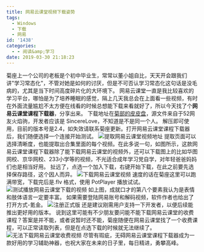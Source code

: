 ```yaml
---
title: 网易云课堂视频下载姿势
tags:
  - Windows
  - 下载
  - 网易
id: '1438'
categories:
  - - 阅读&amp;学习
date: 2019-03-30 21:18:23
---
```


菊座上一个公司的老板是个初中毕业生，常常以董小姐自比，天天开会跟我们讲"学习常态化"，不管对她是如何的讨厌，但是不可否认学习常态化这句话是没毛病的，尤其是当下时间高度碎片化的大环境下。 网易云课堂一直是我比较喜欢的学习平台，哪怕是为了培养睡眠的感觉，隔上几天我总会在上面看一些视频，有时在外面流量尴尬不太方便在线看的时候总想能下载来看就好了，所以今天找了个**网易云课堂课程下载器**，分享出来。 下载地址在[菊部的皮皮盘](https://jubuzz.pipipan.com/fs/18034009-357398289)，源文件来自于52网友火焰驹，开发者应该是 SincereLove，不知道是不是同一个人。 解压即可使用，目前的版本号是2.4，如失效请联系菊座更新。打开网易云课堂课程下载器后，我们随便选择一个连接开始测试。 ![提取网易云课堂视频地址](https://i.loli.net/2019/03/29/5c9e2beda5de8.png) 提取页面可以选择清晰度，也能提取出合集里面的每个视频。在此多说一句，如图所示，这款网易云课堂课程下载器除了能下载网易云课堂的视频外，还可以下载图上的比如华图网校、京华网校、233小学等的视频，不光适合成年学习党自学，对年轻爸爸妈妈们也是相当好用。 扯远了，点选一个加入下载，右键开始下载，在此之前要先选择保存路径，这个因人而异。 ![下载网易云课堂视频](https://i.loli.net/2019/03/29/5c9e2ca018c24.png) 速度的话在菊座这里可以跑满带宽，下载完后是.flv 格式，使用 PotPlayer 播放试试。 ![测试播放网易云课堂下载的视频](https://i.loli.net/2019/03/29/5c9e2cdd4cec1.png) 如上图，成就口才的第八个要素我认为是表情和肢体语言一定要丰富。 如果需要登陆网易账号和解码视频，软件作者也给出了打开方式-氪金。 ![注册正式版](https://i.loli.net/2019/03/29/5c9e2e963ba8c.png) 还是建议刚需用户支持一下开发者，以便后续能推出更好用的版本。 说到这里可能有不少朋友要问能不能下载网易云课堂的收费课程？答案是并不能，或者说暂时还不能，菊座随便在网易云课堂找了一个收费课程，可以正常读取列表，但是在点选下载的时候就无法继续了。 ![无法下载网易云课堂收费视频](https://i.loli.net/2019/03/29/5c9e2e3454edb.png) 尽管有瑕疵，无碍网易云课堂课程下载器成为一款好用的学习辅助神器，也祝大家在未来的日子里，每日精进，勇攀高峰。